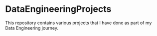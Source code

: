 # DataEngineeringProjects

This repository contains various projects that I have done as part of my Data Engineering journey.
